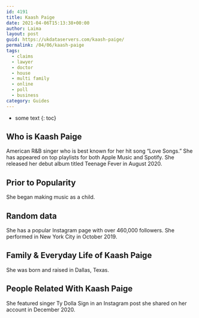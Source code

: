 ```yaml
---
id: 4191
title: Kaash Paige
date: 2021-04-06T15:13:38+00:00
author: Laima
layout: post
guid: https://ukdataservers.com/kaash-paige/
permalink: /04/06/kaash-paige
tags:
  - claims
  - lawyer
  - doctor
  - house
  - multi family
  - online
  - poll
  - business
category: Guides
---
```


* some text
{: toc}


## Who is Kaash Paige
                  
                  
                  
American R&B singer who is best known for her hit song &#8220;Love Songs.&#8221; She has appeared on top playlists for both Apple Music and Spotify. She released her debut album titled Teenage Fever in August 2020.
                  
              
            
              
            
                
                
                
## Prior to Popularity
                  
                  
                  
She began making music as a child.
                  
              
            
              
            
                
                
                
## Random data
                  
                  
                  
She has a popular Instagram page with over 460,000 followers. She performed in New York City in October 2019.
                  
              
            
              
            
                
                
                
## Family & Everyday Life of Kaash Paige
                  
                  
                  
She was born and raised in Dallas, Texas.
                  
              
            
              
            
                
                
                
## People Related With Kaash Paige
                  
                  
                  
She featured singer Ty Dolla Sign in an Instagram post she shared on her account in December 2020.
                  
              
            
              
            
                
              
            
              
              
            
            
              
            
          
          
          
